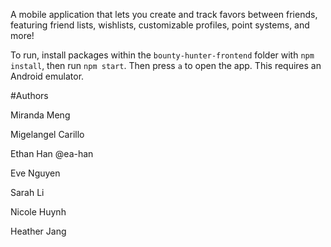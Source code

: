 A mobile application that lets you create and track favors between friends, featuring friend lists, wishlists, customizable profiles, point systems, and more!

To run, install packages within the ```bounty-hunter-frontend``` folder with ```npm install```, then run ```npm start```. Then press ```a``` to open the app. This requires an Android emulator.

#Authors

Miranda Meng

Migelangel Carillo

Ethan Han @ea-han

Eve Nguyen

Sarah Li

Nicole Huynh

Heather Jang
